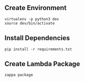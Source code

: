 ## Create Environment
```
virtualenv -p python3 dev
source dev/bin/activate
```

## Install Dependencies
```
pip install -r requirements.txt
```

## Create Lambda Package
```
zappa package
```